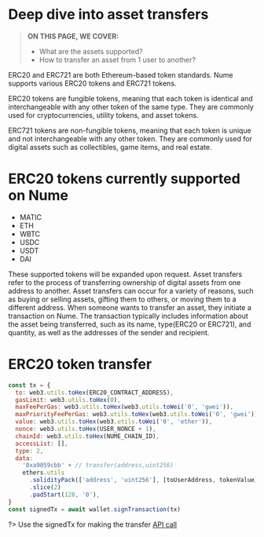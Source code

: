 # Deep dive into asset transfers

> **ON THIS PAGE, WE COVER:**
>
> - What are the assets supported?
> - How to transfer an asset from 1 user to another?

ERC20 and ERC721 are both Ethereum-based token standards. Nume supports various ERC20 tokens and ERC721 tokens.

ERC20 tokens are fungible tokens, meaning that each token is identical and interchangeable with any other token of the same type. They are commonly used for cryptocurrencies, utility tokens, and asset tokens.

ERC721 tokens are non-fungible tokens, meaning that each token is unique and not interchangeable with any other token. They are commonly used for digital assets such as collectibles, game items, and real estate.

# ERC20 tokens currently supported on Nume

- MATIC
- ETH
- WBTC
- USDC
- USDT
- DAI

These supported tokens will be expanded upon request.
Asset transfers refer to the process of transferring ownership of digital assets from one address to another. Asset transfers can occur for a variety of reasons, such as buying or selling assets, gifting them to others, or moving them to a different address. When someone wants to transfer an asset, they initiate a transaction on Nume. The transaction typically includes information about the asset being transferred, such as its name, type(ERC20 or ERC721), and quantity, as well as the addresses of the sender and recipient.

# ERC20 token transfer

```js
const tx = {
  to: web3.utils.toHex(ERC20_CONTRACT_ADDRESS),
  gasLimit: web3.utils.toHex(0),
  maxFeePerGas: web3.utils.toHex(web3.utils.toWei('0', 'gwei')),
  maxPriorityFeePerGas: web3.utils.toHex(web3.utils.toWei('0', 'gwei')),
  value: web3.utils.toHex(web3.utils.toWei('0', 'ether')),
  nonce: web3.utils.toHex(USER_NONCE + 1),
  chainId: web3.utils.toHex(NUME_CHAIN_ID),
  accessList: [],
  type: 2,
  data:
    '0xa9059cbb' + // transfer(address,uint256)
    ethers.utils
      .solidityPack(['address', 'uint256'], [toUserAddress, tokenValue])
      .slice(2)
      .padStart(128, '0'),
}
const signedTx = await wallet.signTransaction(tx)
```
?>  Use the signedTx for making the transfer [API call](../guides/asset-transfer.md)
